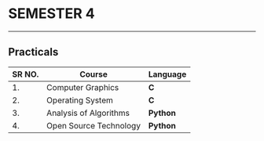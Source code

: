 # SEMESTER 4

------------------

## Practicals

| SR NO. | Course                 | Language   |
| ------ | ---------------------- | ---------- |
| 1.     | Computer Graphics      | **C**      |
| 2.     | Operating System       | **C**      |
| 3.     | Analysis of Algorithms | **Python** |
| 4.     | Open Source Technology | **Python** |
